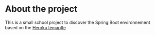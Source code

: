 # About the project

This is a small school project to discover the Spring Boot environnement based on the [Heroku temaplte](https://devcenter.heroku.com/articles/getting-started-with-java)